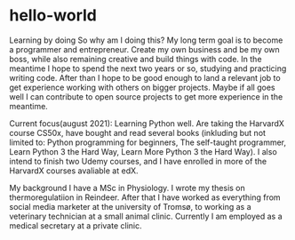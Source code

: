 # hello-world
Learning by doing
So why am I doing this? My long term goal is to become a programmer and entrepreneur. Create my own business and be my own boss, while also remaining creative and build things with code. In the meantime I hope to spend the next two years or so, studying and practicing writing code. After than I hope to be good enough to land a relevant job to get experience working with others on bigger projects. Maybe if all goes well I can contribute to open source projects to get more experience in the meantime.

Current focus(august 2021): Learning Python well. Are taking the HarvardX course CS50x, have bought and read several books (inkluding but not limited to: Python programming for beginners, The self-taught programmer, Learn Python 3 the Hard Way, Learn More Python 3 the Hard Way). I also intend to finish two Udemy courses, and I have enrolled in more of the HarvardX courses avaliable at edX. 

My background
I have a MSc in Physiology. I wrote my thesis on thermoregulatiion in Reindeer. After that I have worked as everything from social media marketer at the university of Tromsø, to working as a veterinary technician at a small animal clinic. Currently I am employed as a medical secretary at a private clinic.  
